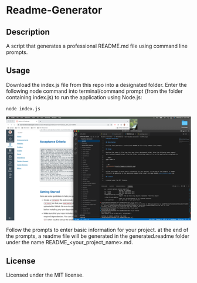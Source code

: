 # Readme-Generator

## Description

A script that generates a professional README.md file using command line prompts.

## Usage

Download the index.js file from this repo into a designated folder. Enter the following node command into terminal/command prompt (from the folder containing index.js) to run the application using Node.js:

```shell
node index.js
```

<img src='assets/images/screenshot.png' />


Follow the prompts to enter basic information for your project. at the end of the prompts, a readme file will be generated in the generated.readme folder under the name README_<your_project_name>.md.

## License

Licensed under the MIT license.